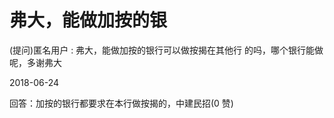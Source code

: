 # 弗大，能做加按的银

(提问)匿名用户 : 弗大，能做加按的银行可以做按揭在其他行 的吗，哪个银行能做呢，多谢弗大

2018-06-24

回答：加按的银行都要求在本行做按揭的，中建民招(0 赞)
